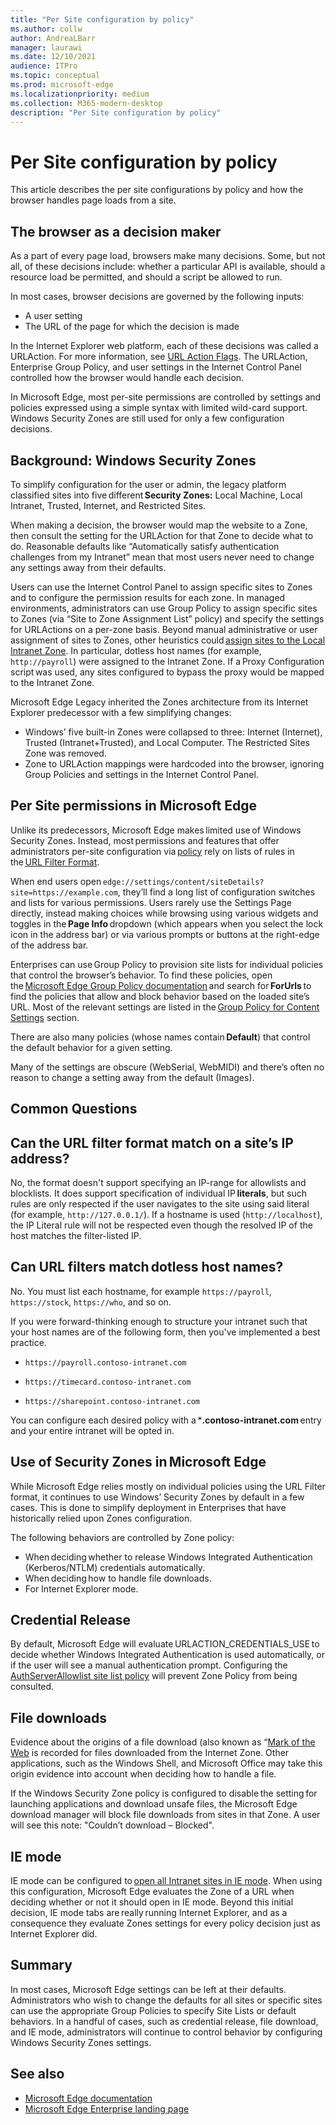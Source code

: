 ```yaml
---
title: "Per Site configuration by policy"
ms.author: collw
author: AndreaLBarr
manager: laurawi
ms.date: 12/10/2021
audience: ITPro
ms.topic: conceptual
ms.prod: microsoft-edge
ms.localizationpriority: medium
ms.collection: M365-modern-desktop
description: "Per Site configuration by policy"
---
```

# Per Site configuration by policy

This article describes the per site configurations by policy and how the browser handles page loads from a site.

## The browser as a decision maker

As a part of every page load, browsers make many decisions. Some, but not all, of these decisions include: whether a particular API is available, should a resource load be permitted, and should a script be allowed to run.

In most cases, browser decisions are governed by the following inputs:

- A user setting
- The URL of the page for which the decision is made

In the Internet Explorer web platform, each of these decisions was called a URLAction. For more information, see [URL Action Flags](/previous-versions/windows/internet-explorer/ie-developer/platform-apis/ms537178%28v%3dvs.85%29). The URLAction, Enterprise Group Policy, and user settings in the Internet Control Panel controlled how the browser would handle each decision.  

In Microsoft Edge, most per-site permissions are controlled by settings and policies expressed using a simple syntax with limited wild-card support. Windows Security Zones are still used for only a few configuration decisions.

## Background: Windows Security Zones

To simplify configuration for the user or admin, the legacy platform classified sites into five different **Security Zones:** Local Machine, Local Intranet, Trusted, Internet, and Restricted Sites.

When making a decision, the browser would map the website to a Zone, then consult the setting for the URLAction for that Zone to decide what to do. Reasonable defaults like “Automatically satisfy authentication challenges from my Intranet” mean that most users never need to change any settings away from their defaults.

Users can use the Internet Control Panel to assign specific sites to Zones and to configure the permission results for each zone. In managed environments, administrators can use Group Policy to assign specific sites to Zones (via “Site to Zone Assignment List” policy) and specify the settings for URLActions on a per-zone basis. Beyond manual administrative or user assignment of sites to Zones, other heuristics could [assign sites to the Local Intranet Zone](/archive/blogs/ieinternals/the-intranet-zone). In particular, dotless host names (for example, `http://payroll`) were assigned to the Intranet Zone. If a Proxy Configuration script was used, any sites configured to bypass the proxy would be mapped to the Intranet Zone.

Microsoft Edge Legacy inherited the Zones architecture from its Internet Explorer predecessor with a few simplifying changes:

- Windows’ five built-in Zones were collapsed to three: Internet (Internet), Trusted (Intranet+Trusted), and Local Computer. The Restricted Sites Zone was removed.
- Zone to URLAction mappings were hardcoded into the browser, ignoring Group Policies and settings in the Internet Control Panel.

## Per Site permissions in Microsoft Edge

Unlike its predecessors, Microsoft Edge makes limited use of Windows Security Zones. Instead, most permissions and features that offer administrators per-site configuration via [policy](/deployedge/microsoft-edge-policies) rely on lists of rules in the [URL Filter Format](/DeployEdge/edge-learnmmore-url-list-filter%20format).

When end users open `edge://settings/content/siteDetails?site=https://example.com`, they’ll find a long list of configuration switches and lists for various permissions. Users rarely use the Settings Page directly, instead making choices while browsing using various widgets and toggles in the **Page Info** dropdown (which appears when you select the lock icon in the address bar) or via various prompts or buttons at the right-edge of the address bar.

Enterprises can use Group Policy to provision site lists for individual policies that control the browser’s behavior. To find these policies, open the [Microsoft Edge Group Policy documentation](/deployedge/microsoft-edge-policies) and search for **ForUrls** to find the policies that allow and block behavior based on the loaded site’s URL. Most of the relevant settings are listed in the [Group Policy for Content Settings](/deployedge/microsoft-edge-policies#content-settings) section.

There are also many policies (whose names contain **Default**) that control the default behavior for a given setting.

Many of the settings are obscure (WebSerial, WebMIDI) and there’s often no reason to change a setting away from the default (Images).

## Common Questions

## Can the URL filter format match on a site’s IP address?

No, the format doesn't support specifying an IP-range for allowlists and blocklists. It does support specification of individual IP **literals**, but such rules are only respected if the user navigates to the site using said literal (for example, `http://127.0.0.1/`). If a hostname is used (`http://localhost`), the IP Literal rule will not be respected even though the resolved IP of the host matches the filter-listed IP.

## Can URL filters match dotless host names?

No. You must list each hostname, for example `https://payroll`, `https://stock`, `https://who`, and so on.

If you were forward-thinking enough to structure your intranet such that your host names are of the following form, then you've implemented a best practice.

- `https://payroll.contoso-intranet.com`

- `https://timecard.contoso-intranet.com`

- `https://sharepoint.contoso-intranet.com`

You can configure each desired policy with a ***.contoso-intranet.com** entry and your entire intranet will be opted in.

## Use of Security Zones in Microsoft Edge

While Microsoft Edge relies mostly on individual policies using the URL Filter format, it continues to use Windows’ Security Zones by default in a few cases. This is done to simplify deployment in Enterprises that have historically relied upon Zones configuration.

The following behaviors are controlled by Zone policy:

- When deciding whether to release Windows Integrated Authentication (Kerberos/NTLM) credentials automatically.
- When deciding how to handle file downloads.
- For Internet Explorer mode.

## Credential Release

By default, Microsoft Edge will evaluate URLACTION_CREDENTIALS_USE to decide whether Windows Integrated Authentication is used automatically, or if the user will see a manual authentication prompt. Configuring the [AuthServerAllowlist site list policy](/deployedge/microsoft-edge-policies#authserverallowlist) will prevent Zone Policy from being consulted.

## File downloads

Evidence about the origins of a file download (also known as “[Mark of the Web](https://textslashplain.com/2016/04/04/downloads-and-the-mark-of-the-web/) is recorded for files downloaded from the Internet Zone. Other applications, such as the Windows Shell, and Microsoft Office may take this origin evidence into account when deciding how to handle a file.

If the Windows Security Zone policy is configured to disable the setting for launching applications and download unsafe files, the Microsoft Edge download manager will block file downloads from sites in that Zone. A user will see this note: "Couldn’t download – Blocked".  

## IE mode

IE mode can be configured to [open all Intranet sites in IE mode](/deployedge/edge-ie-mode#configure-all-intranet-sites). When using this configuration, Microsoft Edge evaluates the Zone of a URL when deciding whether or not it should open in IE mode. Beyond this initial decision, IE mode tabs are really running Internet Explorer, and as a consequence they evaluate Zones settings for every policy decision just as Internet Explorer did.

## Summary

In most cases, Microsoft Edge settings can be left at their defaults. Administrators who wish to change the defaults for all sites or specific sites can use the appropriate Group Policies to specify Site Lists or default behaviors. In a handful of cases, such as credential release, file download, and IE mode, administrators will continue to control behavior by configuring Windows Security Zones settings.

## See also

- [Microsoft Edge documentation](./index.yml)
- [Microsoft Edge Enterprise landing page](https://aka.ms/EdgeEnterprise)
